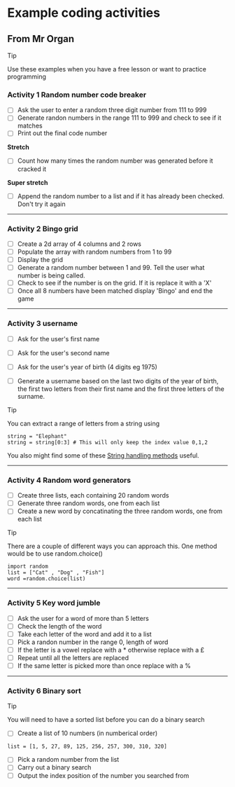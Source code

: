 # Example coding activities
## From Mr Organ

> [!TIP]
Use these examples when you have a free lesson or want to practice programming

### Activity 1 Random number code breaker

- [ ] Ask the user to enter a random three digit number from 111 to 999
- [ ] Generate randon numbers in the range 111 to 999 and check to see if it matches
- [ ] Print out the final code number

**Stretch**
- [ ] Count how many times the random number was generated before it cracked it

**Super stretch**
- [ ] Append the random number to a list and if it has already been checked. Don't try it again

___

### Activity 2 Bingo grid

- [ ] Create a 2d array of 4 columns and 2 rows
- [ ] Populate the array with random numbers from 1 to 99
- [ ] Display the grid
- [ ] Generate a random number between 1 and 99. Tell the user
what number is being called.
- [ ] Check to see if the number is on the grid. If it is 
replace it with a 'X'
- [ ] Once all 8 numbers have been matched display 'Bingo' and 
end the game 

___

### Activity 3 username 

- [ ] Ask for the user's first name
- [ ] Ask for the user's second name
- [ ] Ask for the user's year of birth (4 digits eg 1975)
- [ ] Generate a username based on the last two digits of the year of birth, the first two letters from their first name and the first three letters of the surname.


> [!TIP]
You can extract a range of letters from a string using

```
string = "Elephant"
string = string[0:3] # This will only keep the index value 0,1,2
```
You also might find some of these [String handling methods](https://www.w3schools.com/python/python_ref_string.asp) useful.

___

### Activity 4 Random word generators

- [ ] Create three lists, each containing 20 random words
- [ ] Generate three random words, one from each list
- [ ] Create a new word by concatinating the three random words, one from each list

> [!TIP] 
There are a couple of different ways you can approach this. One method would be to use random.choice()

```
import random
list = ["Cat" , "Dog" , "Fish"]
word =random.choice(list)
```
___

### Activity 5 Key word jumble

- [ ] Ask the user for a word of more than 5 letters
- [ ] Check the length of the word
- [ ] Take each letter of the word and add it to a list
- [ ] Pick a randon number in the range 0, length of word
- [ ] If the letter is a vowel replace with a * otherwise replace with a £
- [ ] Repeat until all the letters are replaced
- [ ] If the same letter is picked more than once replace with a %

___

### Activity 6 Binary sort

> [!TIP]
You will need to have a sorted list before you can do a binary search

- [ ]   Create a list of 10 numbers (in numberical order)
``` 
list = [1, 5, 27, 89, 125, 256, 257, 300, 310, 320]
```
- [ ]    Pick a random number from the list
- [ ]    Carry out a binary search
- [ ]    Output the index position of the number you searched from
